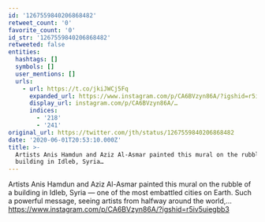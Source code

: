 ```yaml
---
id: '1267559840206868482'
retweet_count: '0'
favorite_count: '0'
id_str: '1267559840206868482'
retweeted: false
entities:
  hashtags: []
  symbols: []
  user_mentions: []
  urls:
    - url: https://t.co/jkiJWCj5Fq
      expanded_url: https://www.instagram.com/p/CA6BVzyn86A/?igshid=r5iv5uiegbb3
      display_url: instagram.com/p/CA6BVzyn86A/…
      indices:
        - '218'
        - '241'
original_url: https://twitter.com/jth/status/1267559840206868482
date: '2020-06-01T20:53:10.000Z'
title: >-
  Artists Anis Hamdun and Aziz Al-Asmar painted this mural on the rubble of a
  building in Idleb, Syria…
---
```


Artists Anis Hamdun and Aziz Al-Asmar painted this mural on the rubble of a building in Idleb, Syria — one of the most embattled cities on Earth. Such a powerful message, seeing artists from halfway around the world,… https://www.instagram.com/p/CA6BVzyn86A/?igshid=r5iv5uiegbb3